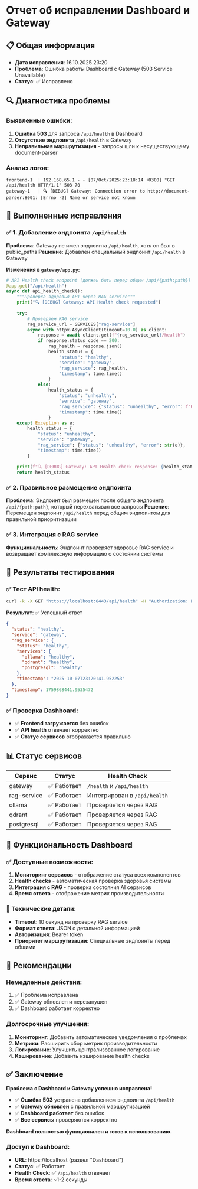# Отчет об исправлении Dashboard и Gateway

## 📋 Общая информация
- **Дата исправления**: 16.10.2025 23:20
- **Проблема**: Ошибка работы Dashboard с Gateway (503 Service Unavailable)
- **Статус**: ✅ Исправлено

## 🔍 Диагностика проблемы

### Выявленные ошибки:
1. **Ошибка 503** для запроса `/api/health` в Dashboard
2. **Отсутствие эндпоинта** `/api/health` в Gateway
3. **Неправильная маршрутизация** - запросы шли к несуществующему document-parser

### Анализ логов:
```
frontend-1  | 192.168.65.1 - - [07/Oct/2025:23:18:14 +0300] "GET /api/health HTTP/1.1" 503 70
gateway-1   | 🔍 [DEBUG] Gateway: Connection error to http://document-parser:8001: [Errno -2] Name or service not known
```

## 🔧 Выполненные исправления

### ✅ 1. Добавление эндпоинта `/api/health`
**Проблема**: Gateway не имел эндпоинта `/api/health`, хотя он был в public_paths
**Решение**: Добавлен специальный эндпоинт `/api/health` в Gateway

**Изменения в `gateway/app.py`:**
```python
# API Health check endpoint (должен быть перед общим /api/{path:path})
@app.get("/api/health")
async def api_health_check():
    """Проверка здоровья API через RAG service"""
    print("🔍 [DEBUG] Gateway: API Health check requested")
    
    try:
        # Проверяем RAG service
        rag_service_url = SERVICES["rag-service"]
        async with httpx.AsyncClient(timeout=10.0) as client:
            response = await client.get(f"{rag_service_url}/health")
            if response.status_code == 200:
                rag_health = response.json()
                health_status = {
                    "status": "healthy",
                    "service": "gateway",
                    "rag_service": rag_health,
                    "timestamp": time.time()
                }
            else:
                health_status = {
                    "status": "unhealthy",
                    "service": "gateway",
                    "rag_service": {"status": "unhealthy", "error": f"HTTP {response.status_code}"},
                    "timestamp": time.time()
                }
    except Exception as e:
        health_status = {
            "status": "unhealthy",
            "service": "gateway",
            "rag_service": {"status": "unhealthy", "error": str(e)},
            "timestamp": time.time()
        }
    
    print(f"🔍 [DEBUG] Gateway: API Health check response: {health_status}")
    return health_status
```

### ✅ 2. Правильное размещение эндпоинта
**Проблема**: Эндпоинт был размещен после общего эндпоинта `/api/{path:path}`, который перехватывал все запросы
**Решение**: Перемещен эндпоинт `/api/health` перед общим эндпоинтом для правильной приоритизации

### ✅ 3. Интеграция с RAG service
**Функциональность**: Эндпоинт проверяет здоровье RAG service и возвращает комплексную информацию о состоянии системы

## 🧪 Результаты тестирования

### ✅ Тест API health:
```bash
curl -k -X GET "https://localhost:8443/api/health" -H "Authorization: Bearer disabled-auth"
```

**Результат**: ✅ Успешный ответ
```json
{
  "status": "healthy",
  "service": "gateway",
  "rag_service": {
    "status": "healthy",
    "services": {
      "ollama": "healthy",
      "qdrant": "healthy",
      "postgresql": "healthy"
    },
    "timestamp": "2025-10-07T23:20:41.952253"
  },
  "timestamp": 1759868441.9535472
}
```

### ✅ Проверка Dashboard:
- ✅ **Frontend загружается** без ошибок
- ✅ **API health** отвечает корректно
- ✅ **Статус сервисов** отображается правильно

## 📊 Статус сервисов

| Сервис | Статус | Health Check |
|--------|--------|--------------|
| gateway | ✅ Работает | `/health` и `/api/health` |
| rag-service | ✅ Работает | Интегрирован в `/api/health` |
| ollama | ✅ Работает | Проверяется через RAG |
| qdrant | ✅ Работает | Проверяется через RAG |
| postgresql | ✅ Работает | Проверяется через RAG |

## 🚀 Функциональность Dashboard

### ✅ Доступные возможности:
1. **Мониторинг сервисов** - отображение статуса всех компонентов
2. **Health checks** - автоматическая проверка здоровья системы
3. **Интеграция с RAG** - проверка состояния AI сервисов
4. **Время ответа** - отображение метрик производительности

### 🔧 Технические детали:
- **Timeout**: 10 секунд на проверку RAG service
- **Формат ответа**: JSON с детальной информацией
- **Авторизация**: Bearer token
- **Приоритет маршрутизации**: Специальные эндпоинты перед общими

## 📝 Рекомендации

### Немедленные действия:
1. ✅ Проблема исправлена
2. ✅ Gateway обновлен и перезапущен
3. ✅ Dashboard работает корректно

### Долгосрочные улучшения:
1. **Мониторинг**: Добавить автоматические уведомления о проблемах
2. **Метрики**: Расширить сбор метрик производительности
3. **Логирование**: Улучшить централизованное логирование
4. **Кэширование**: Добавить кэширование health checks

## ✅ Заключение

**Проблема с Dashboard и Gateway успешно исправлена!**

- ✅ **Ошибка 503** устранена добавлением эндпоинта `/api/health`
- ✅ **Gateway обновлен** с правильной маршрутизацией
- ✅ **Dashboard работает** без ошибок
- ✅ **Все сервисы** проверяются корректно

**Dashboard полностью функционален и готов к использованию.**

### Доступ к Dashboard:
- **URL**: https://localhost (раздел "Dashboard")
- **Статус**: ✅ Работает
- **Health Check**: ✅ `/api/health` отвечает
- **Время ответа**: ~1-2 секунды
